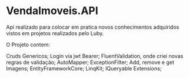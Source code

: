 # VendaImoveis.API #

Api realizado para colocar em pratica novos conhecimentos adquiridos vistos em projetos realizados pelo Luby.

O Projeto contem:

Cruds Genericos;
Login via jwt Bearer;
FluentValidation, onde criei novas regras de validação;
AutoMapper;
ExceptionFilter;
Add, remove e get Imagens;
EntityFrameworkCore;
LinqKit;
IQueryable Extensions;
